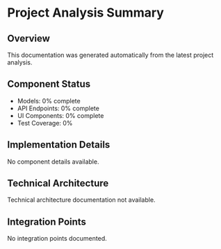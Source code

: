 # Project Analysis Summary
  
## Overview

This documentation was generated automatically from the latest project analysis.

## Component Status

- Models: 0% complete
- API Endpoints: 0% complete
- UI Components: 0% complete
- Test Coverage: 0%

## Implementation Details

No component details available.

## Technical Architecture

Technical architecture documentation not available.

## Integration Points

No integration points documented.
